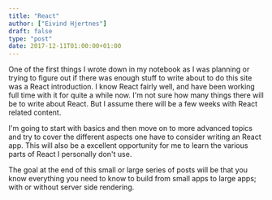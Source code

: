 ```yaml
---
title: "React"
author: ["Eivind Hjertnes"]
draft: false
type: "post"
date: 2017-12-11T01:00:00+01:00
---
```


One of the first things I wrote down in my notebook as I was planning or
trying to figure out if there was enough stuff to write about to do this
site was a React introduction. I know React fairly well, and have been
working full time with it for quite a while now. I'm not sure how many
things there will be to write about React. But I assume there will be a
few weeks with React related content.

I'm going to start with basics and then move on to more advanced topics
and try to cover the different aspects one have to consider writing an
React app. This will also be a excellent opportunity for me to learn the
various parts of React I personally don't use.

The goal at the end of this small or large series of posts will be that
you know everything you need to know to build from small apps to large
apps; with or without server side rendering.
